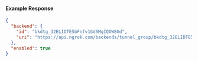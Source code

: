 <!-- Code generated for API Clients. DO NOT EDIT. -->

#### Example Response

```json
{
  "backend": {
    "id": "bkdtg_32ELIDTE5bFnfv1GdSMgIQOW8Gd",
    "uri": "https://api.ngrok.com/backends/tunnel_group/bkdtg_32ELIDTE5bFnfv1GdSMgIQOW8Gd"
  },
  "enabled": true
}
```
